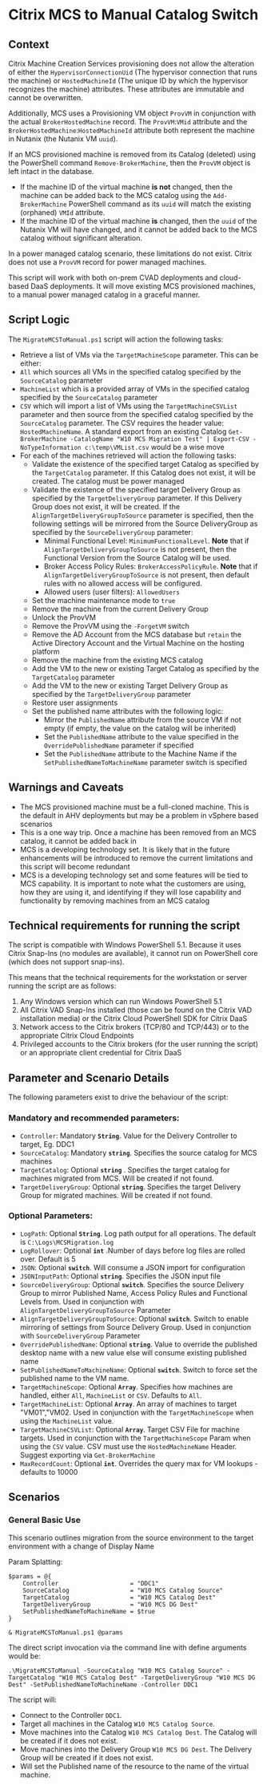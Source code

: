 # Citrix MCS to Manual Catalog Switch

## Context

Citrix Machine Creation Services provisioning does not allow the alteration of either the `HypervisorConnectionUid` (The hypervisor connection that runs the machine) or `HostedMachineId` (The unique ID by which the hypervisor recognizes the machine) attributes. These attributes are immutable and cannot be overwritten. 

Additionally, MCS uses a Provisioning VM object `ProvVM` in conjunction with the actual `BrokerHostedMachine` record. The `ProvVM`:`VMid` attribute and the `BrokerHostedMachine`:`HostedMachineId` attribute both represent the machine in Nutanix (the Nutanix VM `uuid`).

If an MCS provisioned machine is removed from its Catalog (deleted) using the PowerShell command `Remove-BrokerMachine`, then the `ProvVM` object is left intact in the database.

*  If the machine ID of the virtual machine **is not** changed, then the machine can be added back to the MCS catalog using the `Add-BrokerMachine` PowerShell command as its `uuid` will match the existing (orphaned) `VMId` attribute.
*  If the machine ID of the virtual machine **is** changed, then the `uuid` of the Nutanix VM will have changed, and it cannot be added back to the MCS catalog without significant alteration.

In a power managed catalog scenario, these limitations do not exist. Citrix does not use a `ProvVM` record for power managed machines.

This script will work with both on-prem CVAD deployments and cloud-based DaaS deployments. It will move existing MCS provisioned machines, to a manual power managed catalog in a graceful manner.

## Script Logic

The `MigrateMCSToManual.ps1` script will action the following tasks:

*  Retrieve a list of VMs via the `TargetMachineScope` parameter. This can be either:
*  `All` which sources all VMs in the specified catalog specified by the `SourceCatalog` parameter
*  `MachineList` which is a provided array of VMs in the specified catalog specified by the `SourceCatalog` parameter
*  `CSV` which will import a list of VMs using the `TargetMachineCSVList` parameter and then source from the specified catalog specified by the `SourceCatalog` parameter. The CSV requires the header value: `HostedMachineName`. A standard export from an existing Catalog `Get-BrokerMachine -CatalogName "W10 MCS Migration Test" | Export-CSV -NoTypeInformation c:\temp\VMList.csv` would be a wise move
*  For each of the machines retrieved will action the following tasks:
    *  Validate the existence of the specified target Catalog as specified by the `TargetCatalog` parameter. If this Catalog does not exist, it will be created. The catalog must be power managed
    *  Validate the existence of the specified target Delivery Group as specified by the `TargetDeliveryGroup` parameter. If this Delivery Group does not exist, it will be created. If the `AlignTargetDeliveryGroupToSource` parameter is specified, then the following settings will be mirrored from the Source DeliveryGroup as specified by the `SourceDeliveryGroup` parameter:
        *  Minimal Functional Level: `MinimumFunctionalLevel`. **Note** that if `AlignTargetDeliveryGroupToSource` is not present, then the Functional Version from the Source Catalog will be used.
        *  Broker Access Policy Rules: `BrokerAccessPolicyRule`. **Note** that if `AlignTargetDeliveryGroupToSource` is not present, then default rules with no allowed access will be configured. 
        *  Allowed users (user filters): `AllowedUsers`
    *  Set the machine maintenance mode to `true`
    *  Remove the machine from the current Delivery Group
    *  Unlock the ProvVM
    *  Remove the ProvVM using the `-ForgetVM` switch
    *  Remove the AD Account from the MCS database but `retain` the Active Directory Account and the Virtual Machine on the hosting platform
    *  Remove the machine from the existing MCS catalog
    *  Add the VM to the new or existing Target Catalog as specified by the `TargetCatalog` parameter
    *  Add the VM to the new or existing Target Delivery Group as specified by the `TargetDeliveryGroup` parameter
    *  Restore user assignments
    *  Set the published name attributes with the following logic:
        *  Mirror the `PublishedName` attribute from the source VM if not empty (if empty, the value on the catalog will be inherited)
        *  Set the `PublishedName` attribute to the value specified in the `OverridePublishedName` parameter if specified
        *  Set the `PublishedName` attribute to the Machine Name if the `SetPublishedNameToMachineName` parameter switch is specified

## Warnings and Caveats

*  The MCS provisioned machine must be a full-cloned machine. This is the default in AHV deployments but may be a problem in vSphere based scenarios
*  This is a one way trip. Once a machine has been removed from an MCS catalog, it cannot be added back in
*  MCS is a developing technology set. It is likely that in the future enhancements will be introduced to remove the current limitations and this script will become redundant
*  MCS is a developing technology set and some features will be tied to MCS capability. It is important to note what the customers are using, how they are using it, and identifying if they will lose capability and functionality by removing machines from an MCS catalog 

## Technical requirements for running the script

The script is compatible with Windows PowerShell 5.1. Because it uses Citrix Snap-Ins (no modules are available), it cannot run on PowerShell core (which does not support snap-ins).

This means that the technical requirements for the workstation or server running the script are as follows:

1.  Any Windows version which can run Windows PowerShell 5.1
2.  All Citrix VAD Snap-Ins installed (those can be found on the Citrix VAD installation media) or the Citrix Cloud PowerShell SDK for Citrix DaaS
3.  Network access to the Citrix brokers (TCP/80 and TCP/443) or to the appropriate Citrix Cloud Endpoints
4.  Privileged accounts to the Citrix brokers (for the user running the script) or an appropriate client credential for Citrix DaaS

## Parameter and Scenario Details

The following parameters exist to drive the behaviour of the script:

### Mandatory and recommended parameters:

*  `Controller`: Mandatory **`String`**. Value for the Delivery Controller to target, Eg. DDC1
*  `SourceCatalog`: Mandatory **`string`**. Specifies the source catalog for MCS machines
*  `TargetCatalog`: Optional **`string`** . Specifies the target catalog for machines migrated from MCS. Will be created if not found.
*  `TargetDeliveryGroup`: Optional **`string`**. Specifies the target Delivery Group for migrated machines. Will be created if not found.

### Optional Parameters:

*  `LogPath`: Optional **`String`**. Log path output for all operations. The default is `C:\Logs\MCSMigration.log`
*  `LogRollover`: Optional **`int`** .Number of days before log files are rolled over. Default is 5
*  `JSON`: Optional **`switch`**. Will consume a JSON import for configuration
*  `JSONInputPath`: Optional **`string`**. Specifies the JSON input file
*  `SourceDeliveryGroup`: Optional **`switch`**. Specifies the source Delivery Group to mirror Published Name, Access Policy Rules and Functional Levels from. Used in conjunction with `AlignTargetDeliveryGroupToSource` Parameter
*  `AlignTargetDeliveryGroupToSource`: Optional **`switch`**. Switch to enable mirroring of settings from Source Delivery Group. Used in conjunction with `SourceDeliveryGroup` Parameter
*  `OverridePublishedName`: Optional **`string`**. Value to override the published desktop name with a new value else will consume existing published name
*  `SetPublishedNameToMachineName`: Optional **`switch`**. Switch to force set the published name to the VM name.
*  `TargetMachineScope`: Optional **`Array`**. Specifies how machines are handled, either `All`, `MachineList` or `CSV`. Defaults to `All`.
*  `TargetMachineList`: Optional **`Array`**. An array of machines to target "VM01","VM02. Used in conjunction with the `TargetMachineScope` when using the `MachineList` value.
*  `TargetMachineCSVList`: Optional **`Array`**. Target CSV File for machine targets. Used in conjunction with the `TargetMachineScope` Param when using the `CSV` value. CSV must use the `HostedMachineName` Header. Suggest exporting via `Get-BrokerMachine`
*  `MaxRecordCount`: Optional **`int`**.  Overrides the query max for VM lookups - defaults to 10000

## Scenarios

### General Basic Use

This scenario outlines migration from the source environment to the target environment with a change of Display Name

Param Splatting: 

```
$params = @{
    Controller                    = "DDC1"
    SourceCatalog                 = "W10 MCS Catalog Source"
    TargetCatalog                 = "W10 MCS Catalog Dest"
    TargetDeliveryGroup           = "W10 MCS DG Dest"
    SetPublishedNameToMachineName = $true
}

& MigrateMCSToManual.ps1 @params
```

The direct script invocation via the command line with define arguments would be:

```
.\MigrateMCSToManual -SourceCatalog "W10 MCS Catalog Source" -TargetCatalog "W10 MCS Catalog Dest" -TargetDeliveryGroup "W10 MCS DG Dest" -SetPublishedNameToMachineName -Controller DDC1
```

The script will:

*  Connect to the Controller `DDC1`.
*  Target all machines in the Catalog `W10 MCS Catalog Source`.
*  Move machines into the Catalog `W10 MCS Catalog Dest`. The Catalog will be created if it does not exist.
*  Move machines into the Delivery Group `W10 MCS DG Dest`. The Delivery Group will be created if it does not exist.
*  Will set the Published name of the resource to the name of the virtual machine.
